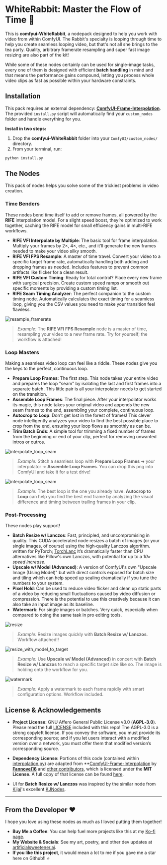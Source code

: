 # WhiteRabbit: Master the Flow of Time 🐇

This is **comfyui-WhiteRabbit**, a nodepack designed to help you work with video from within ComfyUI. The Rabbit's specialty is looping through time to help you create seamless looping video, but that's not all she brings to the tea party. Quality, arbitrary framerate resampling and super fast image resizing are also part of the kit!

While some of these nodes certainly can be used for single-image tasks, every one of them is designed with efficient **batch handling** in mind and that means the performance gains compound, letting you process whole video clips as fast as possible within your hardware constraints.


## Installation

This pack requires an external dependency: **[ComfyUI-Frame-Interpolation](https://github.com/Fannovel16/ComfyUI-Frame-Interpolation)**. The provided `install.py` script will automatically find your `custom_nodes` folder and handle everything for you.

**Install in two steps:**

1. Drop the **comfyui-WhiteRabbit** folder into your `ComfyUI/custom_nodes/` directory.
2. From your terminal, run:

```bash
python install.py
```

## The Nodes

This pack of nodes helps you solve some of the trickiest problems in video creation.

### Time Benders

These nodes bend time itself to add or remove frames, all powered by the **RIFE** interpolation model. For a slight speed boost, they’re optimized to work together, caching the RIFE model for small efficiency gains in multi‑RIFE workflows.

- **RIFE VFI Interpolate by Multiple**: The basic tool for frame interpolation. Multiply your frames by 2×, 4×, etc., and it’ll generate the new frames needed to make your video silky smooth.
- **RIFE VFI FPS Resample**: A master of time travel. Convert your video to a specific target frame rate, automatically handling both adding and dropping frames as needed. Includes features to prevent common artifacts like flicker for a clean result.
- **RIFE VFI Custom Timing**: Ready for total control? Place every new frame with surgical precision. Create custom speed ramps or smooth out specific moments by providing a custom timing list.
- **RIFE Seam Timing Analyzer**: The perfect companion to the custom timing node. Automatically calculates the exact timing for a seamless loop, giving you the CSV values you need to make your transition feel flawless.

![resample_framerate](examples/resample_framerate.png)
> *Example:* The **RIFE VFI FPS Resample** node is a master of time, resampling your video to a new frame rate. Try for yourself; the workflow is attached!

### Loop Masters

Making a seamless video loop can feel like a riddle. These nodes give you the keys to the perfect, continuous loop.

- **Prepare Loop Frames**: The first step. This node takes your entire video and prepares the loop "seam" by isolating the last and first frames into a separate batch. This little pair is all your interpolator needs to get started on the transition.
- **Assemble Loop Frames**: The final piece. After your interpolator works its magic, this node takes your original video and appends the new seam frames to the end, assembling your complete, continuous loop.
- **Autocrop to Loop**: Don't get lost in the forest of frames! This clever node intelligently analyzes your video to find the best possible place to crop from the end, ensuring your loop flows as smoothly as can be.
- **Trim Batch Ends**: A simple tool for trimming a fixed number of frames from the beginning or end of your clip, perfect for removing unwanted intros or outros.

![interpolate_loop_seam](examples/interpolate_loop_seam.png)
> *Example:* Stitch a seamless loop with **Prepare Loop Frames** ➜ your interpolator ➜ **Assemble Loop Frames**. You can drop this png into ComfyUI and take it for a test drive!

![interpolate_loop_seam](examples/autocrop_to_loop.png)
> *Example:* The best loop is the one you already have. **Autocrop to Loop** can help you find the best end frame by analyzing the visual difference and timing between trailing frames in your clip.

### Post-Processing

These nodes play support!

- **Batch Resize w/ Lanczos**: Fast, principled, and uncompromising in quality. This CUDA‑accelerated node resizes a batch of images (or your single images, of course) using the high‑quality Lanczos algorithm. written for PyTorch; [TorchLanc](https://github.com/Artificial-Sweetener/TorchLanc) It’s dramatically faster than CPU alternatives like Pillow's own Lanczos, with potential for up to a *10× speed increase*.
- **Upscale w/ Model (Advanced)**: A version of ComfyUI's own "Upscale Image (Using Model)" but with direct controls exposed for batch size and tiling which can help speed up scaling dramatically if you tune the numbers to your system.
- **Pixel Hold**: Can be used to reduce video flicker and clean up static parts of a video by reducing small fluctuations caused by video diffusion or compression. There is the potential to use this creatively because it can also take an input image as its baseline.
- **Watermark**: For single images or batches. Very quick, especially when compared to doing the same task in pro editing tools.

![resize](examples/resize.png)
> *Example:* Resize images quickly with **Batch Resize w/ Lanczos**. Workflow attached!!

![resize_with_model_to_target](examples/resize_with_model_to_target.png)
> *Example:* Use **Upscale w/ Model (Advanced)** in concert with **Batch Resize w/ Lanczos** to reach a specific target size like so. The image is holding onto the workflow for you.

![watermark](examples/watermark.png)
> *Example:* Apply a watermark to each frame rapidly with smart configuration options. Workflow included.

## License & Acknowledgements
- **Project License:** GNU Affero General Public License v3.0 (**AGPL‑3.0**). Please read the full [LICENSE](LICENSE) included with this repo! The AGPL-3.0 is a strong copyleft license. If you convey the software, you must provide its corresponding source; and if you let users interact with a modified version over a network, you must offer them that modified version’s corresponding source.

- **Dependency License:** Portions of this code (contained within [interpolation.py](interpolation.py)) are adapted from **[ComfyUI-Frame-Interpolation](https://github.com/Fannovel16/ComfyUI-Frame-Interpolation) by [**Fannovel16**](https://github.com/Fannovel16_) and [other contributors](https://github.com/Fannovel16/ComfyUI-Frame-Interpolation/graphs/contributors), which is licensed under the **MIT License**. A full copy of that license can be found [here](LICENSES/MIT-ComfyUI-Frame-Interpolation.txt).

- UI for **Batch Resize w/ Lanczos** was inspired by the similar node from [Kijai](https://github.com/kijai/)'s excellent [KJNodes](thub.com/kijai/ComfyUI-KJNodes).

---

## From the Developer ❤️

I hope you love using these nodes as much as I loved putting them together!

- **Buy Me a Coffee**: You can help fuel more projects like this at my [Ko-fi page](https://ko-fi.com/artificial_sweetener).
- **My Website & Socials**: See my art, poetry, and other dev updates at [artificialsweetener.ai](https://artificialsweetener.ai).
- **If you like this project**, it would mean a lot to me if you gave me a star here on Github!! ⭐
